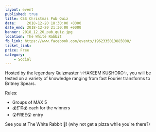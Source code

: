 ```yaml
---
layout: event
published: true
title: CSS Christmas Pub Quiz
date:     2018-12-20 18:30:00 +0000
date_end: 2018-12-20 21:30:00 +0000 
banner: 2018_12_20_pub_quiz.jpg
location: The White Rabbit
fb_link: https://www.facebook.com/events/1962335013885008/
ticket_link: 
price: Free
category:
    - Social
---
```


Hosted by the legendary Quizmaster ✨HAKEEM KUSHORO✨, you will be tested on a variety of knowledge ranging from fast Fourier transforms to Britney Spears.

Rules:
* Groups of MAX 5
* 💰£10💰 each for the winners
* 😮FREE😮 entry

See you at The White Rabbit 🐇! (why not get a pizza while you're there?)
